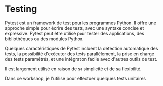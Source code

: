 # Testing

Pytest est un framework de test pour les programmes Python. Il offre une approche simple pour écrire des tests, avec une syntaxe concise et expressive. Pytest peut être utilisé pour tester des applications, des bibliothèques ou des modules Python.

Quelques caractéristiques de Pytest incluent la détection automatique des tests, la possibilité d'exécuter des tests parallèlement, la prise en charge des tests paramétrés, et une intégration facile avec d'autres outils de test. 

Il est largement utilisé en raison de sa simplicité et de sa flexibilité.

Dans ce workshop, je l'utilise pour effectuer quelques tests unitaires

